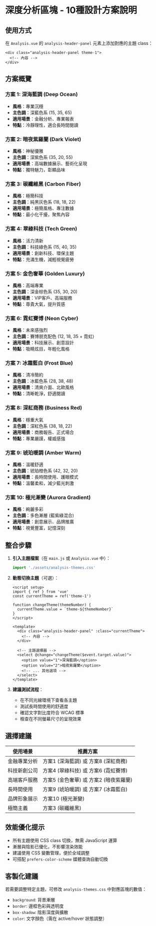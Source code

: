 # 深度分析區塊 - 10種設計方案說明

## 使用方式

在 `Analysis.vue` 的 `analysis-header-panel` 元素上添加對應的主題 class：

```vue
<div class="analysis-header-panel theme-1">
  <!-- 內容 -->
</div>
```

## 方案概覽

### 方案 1: 深海藍調 (Deep Ocean)
- **風格**：專業沉穩
- **主色調**：深藍色系 (15, 35, 65)
- **適用場景**：金融分析、專業報表
- **特點**：冷靜理性，適合長時間閱讀

### 方案 2: 暗夜紫羅蘭 (Dark Violet)
- **風格**：神秘優雅
- **主色調**：深紫色系 (35, 20, 55)
- **適用場景**：高端數據展示、藝術化呈現
- **特點**：獨特魅力，彰顯品味

### 方案 3: 碳纖維黑 (Carbon Fiber)
- **風格**：極簡科技
- **主色調**：純黑灰色系 (18, 18, 22)
- **適用場景**：極簡風格、專注數據
- **特點**：最小化干擾，聚焦內容

### 方案 4: 翠綠科技 (Tech Green)
- **風格**：活力清新
- **主色調**：科技綠色系 (15, 40, 35)
- **適用場景**：創新科技、環保主題
- **特點**：充滿生機，減輕視覺疲勞

### 方案 5: 金色奢華 (Golden Luxury)
- **風格**：高端專業
- **主色調**：深金棕色系 (35, 30, 20)
- **適用場景**：VIP客戶、高端服務
- **特點**：尊貴大氣，提升質感

### 方案 6: 霓虹賽博 (Neon Cyber)
- **風格**：未來感強烈
- **主色調**：賽博朋克配色 (12, 18, 35 + 霓虹)
- **適用場景**：科技展示、創意設計
- **特點**：吸睛炫目，年輕化風格

### 方案 7: 冰霜藍白 (Frost Blue)
- **風格**：清冷簡約
- **主色調**：冰藍色系 (28, 38, 48)
- **適用場景**：清爽介面、北歐風格
- **特點**：清晰乾淨，舒適閱讀

### 方案 8: 深紅商務 (Business Red)
- **風格**：穩重大氣
- **主色調**：深紅色系 (38, 18, 22)
- **適用場景**：商務報告、正式場合
- **特點**：專業嚴謹，權威感強

### 方案 9: 琥珀暖調 (Amber Warm)
- **風格**：溫暖舒適
- **主色調**：琥珀橙色系 (42, 32, 20)
- **適用場景**：長時間使用、護眼模式
- **特點**：溫馨柔和，減少藍光刺激

### 方案 10: 極光漸變 (Aurora Gradient)
- **風格**：絢麗多彩
- **主色調**：多色漸層 (藍紫綠混合)
- **適用場景**：創意展示、品牌推廣
- **特點**：視覺豐富，記憶深刻

## 整合步驟

1. **引入主題檔案**（在 `main.js` 或 `Analysis.vue` 中）：
   ```js
   import './assets/analysis-themes.css'
   ```

2. **動態切換主題**（可選）：
   ```vue
   <script setup>
   import { ref } from 'vue'
   const currentTheme = ref('theme-1')
   
   function changeTheme(themeNumber) {
     currentTheme.value = `theme-${themeNumber}`
   }
   </script>

   <template>
     <div class="analysis-header-panel" :class="currentTheme">
       <!-- 內容 -->
     </div>
     
     <!-- 主題選擇器 -->
     <select @change="changeTheme($event.target.value)">
       <option value="1">深海藍調</option>
       <option value="2">暗夜紫羅蘭</option>
       <!-- ... 其他選項 -->
     </select>
   </template>
   ```

3. **建議測試流程**：
   - 在不同光線環境下查看各主題
   - 測試長時間使用的舒適度
   - 確認文字對比度符合 WCAG 標準
   - 檢查在不同螢幕尺寸的呈現效果

## 選擇建議

| 使用場景 | 推薦方案 |
|---------|---------|
| 金融專業分析 | 方案1 (深海藍調) 或 方案8 (深紅商務) |
| 科技新創公司 | 方案4 (翠綠科技) 或 方案6 (霓虹賽博) |
| 高端客戶服務 | 方案5 (金色奢華) 或 方案2 (暗夜紫羅蘭) |
| 長時間使用 | 方案9 (琥珀暖調) 或 方案7 (冰霜藍白) |
| 品牌形象展示 | 方案10 (極光漸變) |
| 極簡主義 | 方案3 (碳纖維黑) |

## 效能優化提示

- 所有主題使用 CSS class 切換，無需 JavaScript 運算
- 漸層與陰影已優化，不影響渲染效能
- 建議使用 CSS 變數管理，便於全域調整
- 可搭配 `prefers-color-scheme` 媒體查詢自動切換

## 客製化建議

若需要調整特定主題，可修改 `analysis-themes.css` 中對應區塊的數值：
- `background`: 背景漸層
- `border`: 邊框色彩與透明度
- `box-shadow`: 陰影深度與擴散
- `color`: 文字顏色（需在 active/hover 狀態調整）
